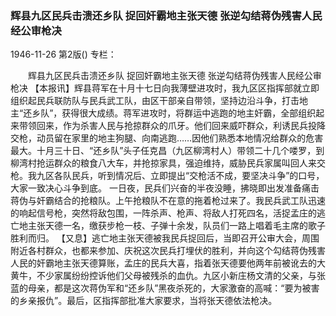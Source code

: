 ### 辉县九区民兵击溃还乡队  捉回奸霸地主张天德  张逆勾结蒋伪残害人民经公审枪决

1946-11-26
第2版()
专栏：

　　辉县九区民兵击溃还乡队
    捉回奸霸地主张天德
    张逆勾结蒋伪残害人民经公审枪决
    【本报讯】辉县蒋军在十月十七日向我薄壁进攻时，我九区区指挥部就立即组织起民兵联防队与民兵武工队，由区干部亲自带领，坚持边沿斗争，打击地主“还乡队”，获得很大成绩。蒋军进攻时，将群运中逃跑的地主奸霸，全部组织起来带领回来，作为杀害人民与抢掠群众的爪牙。他们回来威吓群众，利诱民兵投降交枪，动员留在家里的地主狗腿、向南逃跑……因他们熟悉本地情况给群众的危害最大。十月三十日、“还乡队”头子任克昌（九区柳湾村人）带领二十几个喽罗，到柳湾村抢运群众的粮食八大车，并抢掠家具，强迫维持，威胁民兵家属叫回人来交枪。我九区各队民兵，听到情况后、立即提出“交枪活不成，要坚决斗争”的口号，大家一致决心斗争到底。
    一日夜，民兵们兴奋的半夜没睡，拂晓即出发准备痛击蒋伪与奸霸结合的抢粮队。上午抢粮队不在意的拖着枪过来了。我民兵武工队迅速的响起信号枪，突然将敌包围，一阵杀声、枪声、将敌人打死四名，活捉孟庄的逃亡地主张天德一名，缴获步枪一枝、子弹十余发，队员们一路上唱着毛主席的歌子胜利而归。
    【又息】逃亡地主张天德被我民兵捉回后，当即召开公审大会，周围附近各村群众，也都来参加、庆祝这次民兵打埋伏的胜利，并向这个勾结蒋伪残害人民的奸霸地主张天德算账，孟庄的民兵大喜，指着张天德要他两年前被讹去的大黄牛，不少家属纷纷控诉他们父母被残杀的血仇。九区小新庄杨文清的父亲，与张蓝的母亲，都是这次蒋伪军和“还乡队”黑夜杀死的，大家激奋的高喊：“要为被害的乡亲报仇”。最后，区指挥部批准大家要求，当将张天德依法枪决。
